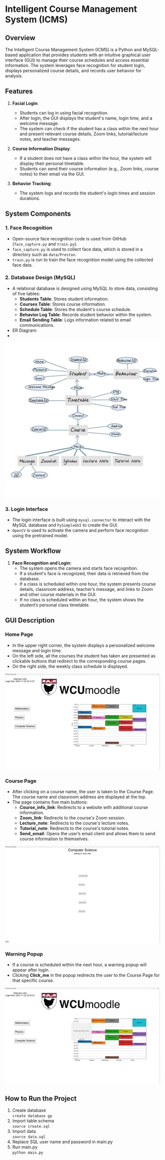 # Intelligent Course Management System (ICMS)

## Overview
The Intelligent Course Management System (ICMS) is a Python and MySQL-based application that provides students with an intuitive graphical user interface (GUI) to manage their course schedules and access essential information. The system leverages face recognition for student login, displays personalized course details, and records user behavior for analysis.

## Features
1. **Facial Login**:
   - Students can log in using facial recognition.
   - After login, the GUI displays the student's name, login time, and a welcome message.
   - The system can check if the student has a class within the next hour and present relevant course details, Zoom links, tutorial/lecture notes, and teacher messages.

2. **Course Information Display**:
   - If a student does not have a class within the hour, the system will display their personal timetable.
   - Students can send their course information (e.g., Zoom links, course notes) to their email via the GUI.

3. **Behavior Tracking**:
   - The system logs and records the student's login times and session durations.

## System Components

### 1. **Face Recognition**
   - Open-source face recognition code is used from GitHub (`face_capture.py` and `train.py`).
   - `face_capture.py` is used to collect face data, which is stored in a directory such as `data/Preston`.
   - `train.py` is run to train the face recognition model using the collected face data.

### 2. **Database Design (MySQL)**
   - A relational database is designed using MySQL to store data, consisting of five tables:
     - **Students Table**: Stores student information.
     - **Courses Table**: Stores course information.
     - **Schedule Table**: Stores the student's course schedule.
     - **Behavior Log Table**: Records student behavior within the system.
     - **Email Sending Table**: Logs information related to email communications.
   - ER Diagram:
   - 
![ERD](./ERD.jpg)

### 3. **Login Interface**
   - The login interface is built using `mysql.connector` to interact with the MySQL database and `PySimpleGUI` to create the GUI.
   - `OpenCV` is used to activate the camera and perform face recognition using the pretrained model.

## System Workflow

1. **Face Recognition and Login**:
   - The system opens the camera and starts face recognition.
   - If a student's face is recognized, their data is retrieved from the database.
   - If a class is scheduled within one hour, the system presents course details, classroom address, teacher’s message, and links to Zoom and other course materials in the GUI.
   - If no class is scheduled within an hour, the system shows the student’s personal class timetable.

## GUI Description

### Home Page
- In the upper right corner, the system displays a personalized welcome message and login time.
- On the left side, all the courses the student has taken are presented as clickable buttons that redirect to the corresponding course pages.
- On the right side, the weekly class schedule is displayed.

![Home Page](./Home_Page.jpg)

### Course Page
- After clicking on a course name, the user is taken to the Course Page. The course name and classroom address are displayed at the top.
- The page contains five main buttons:
  - **Course_info_link**: Redirects to a website with additional course information.
  - **Zoom_link**: Redirects to the course's Zoom session.
  - **Lecture_note**: Redirects to the course's lecture notes.
  - **Tutorial_note**: Redirects to the course's tutorial notes.
  - **Send_email**: Opens the user’s email client and allows them to send course information to themselves.

![Course Page](./Course_Page.jpg)

### Warning Popup
- If a course is scheduled within the next hour, a warning popup will appear after login.
- Clicking **Click_me** in the popup redirects the user to the Course Page for that specific course.

![Warning Popup](./Warning_Popup.jpg)

## How to Run the Project

1. Create database  
`create database gp`  
2. Import table schema  
`source create.sql`  
3. Import data  
`source data.sql`  
4. Replace SQL user name and password in main.py   
5. Run main.py  
`python main.py`
